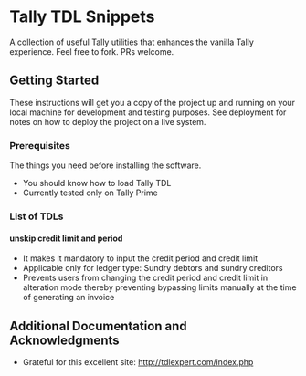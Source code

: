 # Tally TDL Snippets

A collection of useful Tally utilities that enhances the vanilla Tally experience. Feel free to fork. PRs welcome.

## Getting Started

These instructions will get you a copy of the project up and running on your local machine for development and testing purposes. See deployment for notes on how to deploy the project on a live system.

### Prerequisites

The things you need before installing the software.

* You should know how to load Tally TDL
* Currently tested only on Tally Prime

### List of TDLs

#### unskip credit limit and period
- It makes it mandatory to input the credit period and credit limit
- Applicable only for ledger type: Sundry debtors and sundry creditors
- Prevents users from changing the credit period and credit limit in alteration mode thereby preventing bypassing limits manually at the time of generating an invoice

## Additional Documentation and Acknowledgments

* Grateful for this excellent site: http://tdlexpert.com/index.php